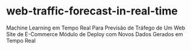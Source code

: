 # web-traffic-forecast-in-real-time
Machine Learning em Tempo Real Para Previsão de Tráfego de Um Web Site de E-Commerce Módulo de Deploy com Novos Dados Gerados em Tempo Real
